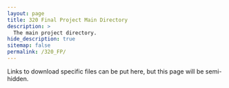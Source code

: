 ```yaml
---
layout: page
title: 320 Final Project Main Directory
description: >
  The main project directory.
hide_description: true
sitemap: false
permalink: /320_FP/
---
```


Links to download specific files can be put here, but this page will be semi-hidden.